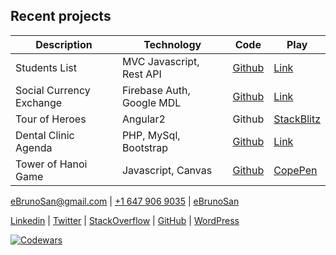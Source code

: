 
## Recent projects

**Description** | **Technology** | **Code** | **Play**
------------|------------|------|---------
Students List | MVC Javascript, Rest API | [Github](https://github.com/ProDigi-Developement/Web-Advanced-Course-Project) | [Link](https://ebrunosan.000webhostapp.com/prodigiadvanced/studentIndex.html)
Social Currency Exchange | Firebase Auth, Google MDL | [Github](https://github.com/ebrunosan/currencyexchange) | [Link](https://ebrunosan.000webhostapp.com/currencyexchange/)
Tour of Heroes | Angular2 | Github | [StackBlitz](https://stackblitz.com/edit/angular-ebrunosan-toh)
Dental Clinic Agenda | PHP, MySql, Bootstrap | [Github](https://github.com/ebrunosan/dentalclinic) | [Link](http://web.ebrunosan.epizy.com)
Tower of Hanoi Game | Javascript, Canvas | [Github](https://github.com/ebrunosan/TowerOfHanoi) | [CopePen](https://codepen.io/ebrunosan/pen/NMRoZX)

[<i class="fas fa-envelope fa-lg"></i> eBrunoSan@gmail.com](mailto:ebrunosan@gmail.com) | 
[<i class="fab fa-whatsapp fa-lg"></i> +1 647 906 9035](tel:+16479069035) |
[<i class="fab fa-skype fa-lg"></i> eBrunoSan](skype:live:eBrunoSan?chat)

[<i class="fab fa-linkedin"></i> Linkedin](https://www.linkedin.com/in/ebrunosan) |
[<i class="fab fa-twitter"></i> Twitter](https://twitter.com/ebrunosan) |
[<i class="fab fa-stack-overflow"></i> StackOverflow](https://stackoverflow.com/story/ebrunosan) |
[<i class="fab fa-github"></i> GitHub](https://github.com/ebrunosan) |
[<i class="fab fa-wordpress"></i> WordPress](https://ebrunosan.wordpress.com)

[![Codewars](https://www.codewars.com/users/ebrunosan/badges/small)](https://www.codewars.com/users/ebrunosan)
